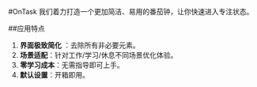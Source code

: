 #OnTask
我们着力打造一个更加简洁、易用的番茄钟，让你快速进入专注状态。

##应用特点
1. **界面极致简化** ：去除所有非必要元素。
2. **场景适配**：针对工作/学习/休息不同场景优化体验。
3. **零学习成本**：无需指导即可上手。
4. **默认设置**：开箱即用。

